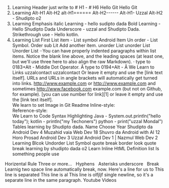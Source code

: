 
1. Learning Header
just write to # H1 - # H6
Hello Git
Hello Git
2. Learning Alt-H1 Alt-H2
alt-H1======
Alt-H2------
Alt-H1- Uzzal
Alt-H2 - Shudipto o2
3. Learning Emphasis
italic Learning - hello sudipto dada
Bold Learning - Hello Shudipto Dada
Underscore - uzzal and Shudipto Dada.
Strikethrough use -  Hello kotlin.
4. Learning List
First List item - List symbol
Android Item
Un order - List Symbol.
Order sub Lit
Add another item.
unorder List
unorder List
Unorder List
⋅⋅You can have properly indented paragraphs within list items. Notice the blank line above, and the leading spaces (at least one, but we'll use three here to also align the raw Markdown).
· type to 0183+Alt - Middle Dot Operator.
Â type to 0194+Alt - Â
We Learn to Links
uzzalcontact
uzzalcontact
Or leave it empty and use the [link text itself].
URLs and URLs in angle brackets will automatically get turned into links. http://www.example.com or http://www.example.com and sometimes http://www.facebook.com example.com (but not on Github, for example).
[you can use number for link][1] or leave it empty and use the [link text itself].  
We learn to set Image in Git Readme
Inline-style:  
Reference-style:  
We Learn to Code Syntax Highlighting
  Java - System.out.println("hello today");
  kotlin -  println("my Techoners")
  python - print("uzzal Mondal")
Tables
learning by Shudipto dada.
Name
Choose
Year
Shudipto da
Android Dev
4
Muzahid vaia
Web Dev
18
Shuvro da
Android with AI
12
Horo Prosad
Android Dev
3
Uzzal
Android Dev
1 |
Nazmul
Web Dev
2
Learning Blcok
Undorder List Symbol
quote break
border look
quote break
learning by shudipto dada o2
Learn Inline HtML
Definition list
Is something people use

Horizental Rule
Three or more...
 
Hyphens
 
Asterisks
underscore
 
Break Learnig
two space line automatically break, now.
Here's a line for us to
This line is separated
This line is al
 This line is olfjljf
single newline, so it's a separate line in the same paragraph.
Youtube Videos
